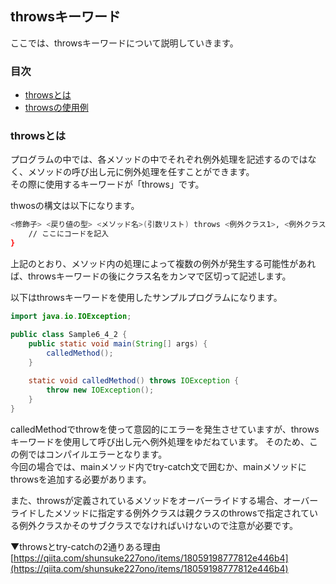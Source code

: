 ## throwsキーワード
ここでは、throwsキーワードについて説明していきます。

### 目次
* [throwsとは](#sec1)
* [throwsの使用例](#sec2)

### <a name="sec1"></a>throwsとは
プログラムの中では、各メソッドの中でそれぞれ例外処理を記述するのではなく、メソッドの呼び出し元に例外処理を任すことができます。  
その際に使用するキーワードが「throws」です。

thwosの構文は以下になります。

```sh
<修飾子> <戻り値の型> <メソッド名>(引数リスト) throws <例外クラス1>, <例外クラス2> {
	// ここにコードを記入
}
```

上記のとおり、メソッド内の処理によって複数の例外が発生する可能性があれば、throwsキーワードの後にクラス名をカンマで区切って記述します。  

以下はthrowsキーワードを使用したサンプルプログラムになります。

```java
import java.io.IOException;

public class Sample6_4_2 {
	public static void main(String[] args) {
		calledMethod();
	}
	
	static void calledMethod() throws IOException {
		throw new IOException();
	}
}
```

calledMethodでthrowを使って意図的にエラーを発生させていますが、throwsキーワードを使用して呼び出し元へ例外処理をゆだねています。
そのため、この例ではコンパイルエラーとなります。  
今回の場合では、mainメソッド内でtry-catch文で囲むか、mainメソッドにthrowsを追加する必要があります。

また、throwsが定義されているメソッドをオーバーライドする場合、オーバーライドしたメソッドに指定する例外クラスは親クラスのthrowsで指定されている例外クラスかそのサブクラスでなければいけないので注意が必要です。




▼throwsとtry-catchの2通りある理由  
[https://qiita.com/shunsuke227ono/items/18059198777812e446b4](https://qiita.com/shunsuke227ono/items/18059198777812e446b4)

